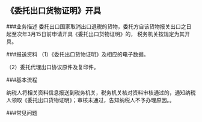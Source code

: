 ## 《委托出口货物证明》开具

###业务描述
    委托出口国家取消出口退税的货物，委托方自该货物报关出口之日起至次年3月15日前申请开具《委托出口货物证明》的，
    税务机关按规定为其开具。





###报送资料
（1）《委托出口货物证明》及相应的电子数据。

（2）委托代理出口协议原件及复印件。



###基本流程

  纳税人将相关资料信息报送到税务机关，税务机关核对资料审核通过的，通知纳税人领取《委托出口货物证明》；审核未通过，告知纳税人不予办理原因。。


###常见问题




